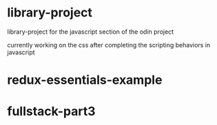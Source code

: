 # library-project
library-project for the javascript section of the odin project

currently working on the css after completing the scripting behaviors in javascript

# redux-essentials-example
# fullstack-part3
